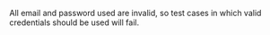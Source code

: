 All email and password used are invalid, so test cases in which valid credentials should be used will fail.
